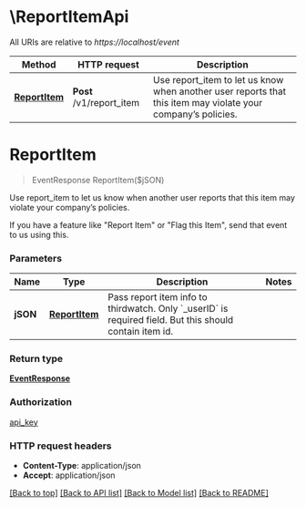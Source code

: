# \ReportItemApi

All URIs are relative to *https://localhost/event*

Method | HTTP request | Description
------------- | ------------- | -------------
[**ReportItem**](ReportItemApi.md#ReportItem) | **Post** /v1/report_item | Use report_item to let us know when another user reports that this item may violate your company’s policies.


# **ReportItem**
> EventResponse ReportItem($jSON)

Use report_item to let us know when another user reports that this item may violate your company’s policies.

If you have a feature like \"Report Item\" or \"Flag this Item\", send that event to us using this. 


### Parameters

Name | Type | Description  | Notes
------------- | ------------- | ------------- | -------------
 **jSON** | [**ReportItem**](ReportItem.md)| Pass report item info to thirdwatch. Only &#x60;_userID&#x60; is required field. But this should contain item id. | 

### Return type

[**EventResponse**](EventResponse.md)

### Authorization

[api_key](../README.md#api_key)

### HTTP request headers

 - **Content-Type**: application/json
 - **Accept**: application/json

[[Back to top]](#) [[Back to API list]](../README.md#documentation-for-api-endpoints) [[Back to Model list]](../README.md#documentation-for-models) [[Back to README]](../README.md)

